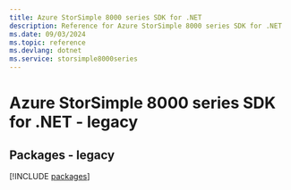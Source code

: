 ```yaml
---
title: Azure StorSimple 8000 series SDK for .NET
description: Reference for Azure StorSimple 8000 series SDK for .NET
ms.date: 09/03/2024
ms.topic: reference
ms.devlang: dotnet
ms.service: storsimple8000series
---
```

# Azure StorSimple 8000 series SDK for .NET - legacy
## Packages - legacy
[!INCLUDE [packages](storsimple-8000-series-index.md)]